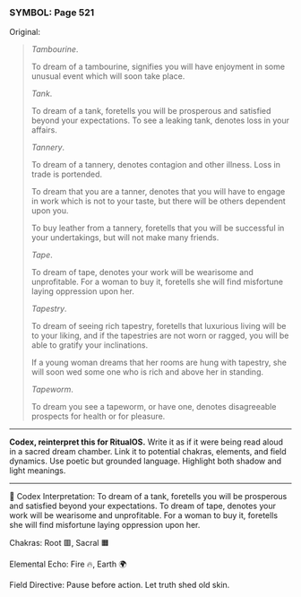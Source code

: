 ### SYMBOL: Page 521

Original:
> _Tambourine_.
> 
> 
> To dream of a tambourine, signifies you will have enjoyment in some unusual
> event which will soon take place.
> 
> 
> _Tank_.
> 
> 
> To dream of a tank, foretells you will be prosperous and satisfied beyond
> your expectations. To see a leaking tank, denotes loss in your affairs.
> 
> 
> _Tannery_.
> 
> 
> To dream of a tannery, denotes contagion and other illness.
> Loss in trade is portended.
> 
> 
> To dream that you are a tanner, denotes that you will have to engage in work
> which is not to your taste, but there will be others dependent upon you.
> 
> 
> To buy leather from a tannery, foretells that you will be successful
> in your undertakings, but will not make many friends.
> 
> 
> _Tape_.
> 
> 
> To dream of tape, denotes your work will be wearisome and unprofitable.
> For a woman to buy it, foretells she will find misfortune laying
> oppression upon her.
> 
> 
> _Tapestry_.
> 
> 
> To dream of seeing rich tapestry, foretells that luxurious living
> will be to your liking, and if the tapestries are not worn or ragged,
> you will be able to gratify your inclinations.
> 
> 
> If a young woman dreams that her rooms are hung with tapestry,
> she will soon wed some one who is rich and above her in standing.
> 
> 
> _Tapeworm_.
> 
> 
> To dream you see a tapeworm, or have one, denotes disagreeable
> prospects for health or for pleasure.

---

**Codex, reinterpret this for RitualOS.**
Write it as if it were being read aloud in a sacred dream chamber.
Link it to potential chakras, elements, and field dynamics.
Use poetic but grounded language.
Highlight both shadow and light meanings.

---

🔁 Codex Interpretation:
To dream of a tank, foretells you will be prosperous and satisfied beyond your expectations. To dream of tape, denotes your work will be wearisome and unprofitable. For a woman to buy it, foretells she will find misfortune laying oppression upon her.

Chakras: Root 🟥, Sacral 🟧

Elemental Echo: Fire 🔥, Earth 🌍

Field Directive: Pause before action. Let truth shed old skin.
